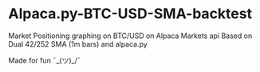 # Alpaca.py-BTC-USD-SMA-backtest
Market Positioning graphing on BTC/USD on Alpaca Markets api Based on Dual 42/252 SMA (1m bars) and alpaca.py

Made for fun ¯\_(ツ)_/¯
